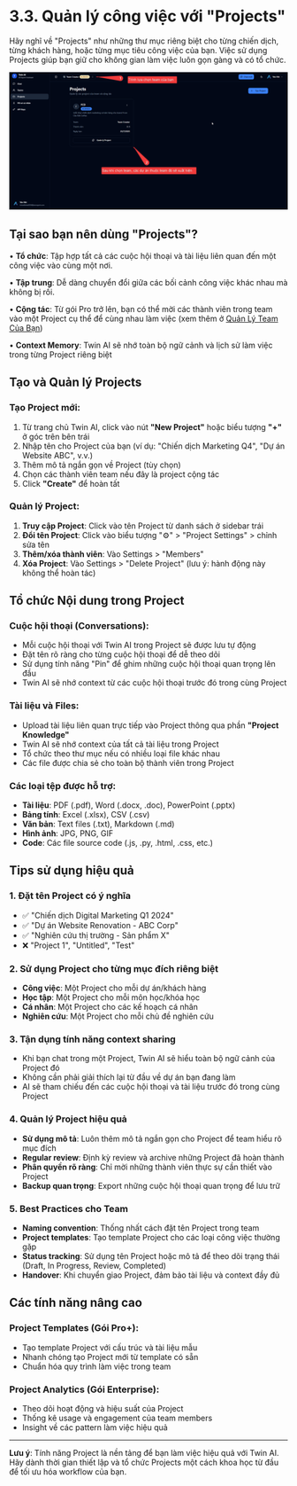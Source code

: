 # 3.3. Quản lý công việc với "Projects"

Hãy nghĩ về "Projects" như những thư mục riêng biệt cho từng chiến dịch, từng khách hàng, hoặc từng mục tiêu công việc của bạn. Việc sử dụng Projects giúp bạn giữ cho không gian làm việc luôn gọn gàng và có tổ chức.

![Projects Management](./images/projects-management.png)

## Tại sao bạn nên dùng "Projects"?

• **Tổ chức**: Tập hợp tất cả các cuộc hội thoại và tài liệu liên quan đến một công việc vào cùng một nơi.

• **Tập trung**: Dễ dàng chuyển đổi giữa các bối cảnh công việc khác nhau mà không bị rối.

• **Cộng tác**: Từ gói Pro trở lên, bạn có thể mời các thành viên trong team vào một Project cụ thể để cùng nhau làm việc (xem thêm ở [Quản Lý Team Của Bạn](./teams/))

• **Context Memory**: Twin AI sẽ nhớ toàn bộ ngữ cảnh và lịch sử làm việc trong từng Project riêng biệt

## Tạo và Quản lý Projects

### Tạo Project mới:

1. Từ trang chủ Twin AI, click vào nút **"New Project"** hoặc biểu tượng **"+"** ở góc trên bên trái
2. Nhập tên cho Project của bạn (ví dụ: "Chiến dịch Marketing Q4", "Dự án Website ABC", v.v.)
3. Thêm mô tả ngắn gọn về Project (tùy chọn)
4. Chọn các thành viên team nếu đây là project cộng tác
5. Click **"Create"** để hoàn tất

### Quản lý Project:

1. **Truy cập Project**: Click vào tên Project từ danh sách ở sidebar trái
2. **Đổi tên Project**: Click vào biểu tượng "⚙️" > "Project Settings" > chỉnh sửa tên
3. **Thêm/xóa thành viên**: Vào Settings > "Members" 
4. **Xóa Project**: Vào Settings > "Delete Project" (lưu ý: hành động này không thể hoàn tác)

## Tổ chức Nội dung trong Project

### Cuộc hội thoại (Conversations):
- Mỗi cuộc hội thoại với Twin AI trong Project sẽ được lưu tự động
- Đặt tên rõ ràng cho từng cuộc hội thoại để dễ theo dõi
- Sử dụng tính năng "Pin" để ghim những cuộc hội thoại quan trọng lên đầu
- Twin AI sẽ nhớ context từ các cuộc hội thoại trước đó trong cùng Project

### Tài liệu và Files:
- Upload tài liệu liên quan trực tiếp vào Project thông qua phần **"Project Knowledge"**
- Twin AI sẽ nhớ context của tất cả tài liệu trong Project
- Tổ chức theo thư mục nếu có nhiều loại file khác nhau
- Các file được chia sẻ cho toàn bộ thành viên trong Project

### Các loại tệp được hỗ trợ:
- **Tài liệu**: PDF (.pdf), Word (.docx, .doc), PowerPoint (.pptx)
- **Bảng tính**: Excel (.xlsx), CSV (.csv)
- **Văn bản**: Text files (.txt), Markdown (.md)
- **Hình ảnh**: JPG, PNG, GIF
- **Code**: Các file source code (.js, .py, .html, .css, etc.)

## Tips sử dụng hiệu quả

### 1. Đặt tên Project có ý nghĩa
- ✅ "Chiến dịch Digital Marketing Q1 2024"
- ✅ "Dự án Website Renovation - ABC Corp"
- ✅ "Nghiên cứu thị trường - Sản phẩm X"
- ❌ "Project 1", "Untitled", "Test"

### 2. Sử dụng Project cho từng mục đích riêng biệt
- **Công việc**: Một Project cho mỗi dự án/khách hàng
- **Học tập**: Một Project cho mỗi môn học/khóa học
- **Cá nhân**: Một Project cho các kế hoạch cá nhân
- **Nghiên cứu**: Một Project cho mỗi chủ đề nghiên cứu

### 3. Tận dụng tính năng context sharing
- Khi bạn chat trong một Project, Twin AI sẽ hiểu toàn bộ ngữ cảnh của Project đó
- Không cần phải giải thích lại từ đầu về dự án bạn đang làm
- AI sẽ tham chiếu đến các cuộc hội thoại và tài liệu trước đó trong cùng Project

### 4. Quản lý Project hiệu quả
- **Sử dụng mô tả**: Luôn thêm mô tả ngắn gọn cho Project để team hiểu rõ mục đích
- **Regular review**: Định kỳ review và archive những Project đã hoàn thành  
- **Phân quyền rõ ràng**: Chỉ mời những thành viên thực sự cần thiết vào Project
- **Backup quan trọng**: Export những cuộc hội thoại quan trọng để lưu trữ

### 5. Best Practices cho Team
- **Naming convention**: Thống nhất cách đặt tên Project trong team
- **Project templates**: Tạo template Project cho các loại công việc thường gặp
- **Status tracking**: Sử dụng tên Project hoặc mô tả để theo dõi trạng thái (Draft, In Progress, Review, Completed)
- **Handover**: Khi chuyển giao Project, đảm bảo tài liệu và context đầy đủ

## Các tính năng nâng cao

### Project Templates (Gói Pro+):
- Tạo template Project với cấu trúc và tài liệu mẫu
- Nhanh chóng tạo Project mới từ template có sẵn
- Chuẩn hóa quy trình làm việc trong team

### Project Analytics (Gói Enterprise):
- Theo dõi hoạt động và hiệu suất của Project
- Thống kê usage và engagement của team members
- Insight về các pattern làm việc hiệu quả

---

**Lưu ý**: Tính năng Project là nền tảng để bạn làm việc hiệu quả với Twin AI. Hãy dành thời gian thiết lập và tổ chức Projects một cách khoa học từ đầu để tối ưu hóa workflow của bạn.